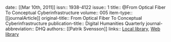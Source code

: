 date:: [[Mar 10th, 2011]]
issn:: 1938-4122
issue:: 1
title:: @From Optical Fiber To Conceptual Cyberinfrastructure
volume:: 005
item-type:: [[journalArticle]]
original-title:: From Optical Fiber To Conceptual Cyberinfrastructure
publication-title:: Digital Humanities Quarterly
journal-abbreviation:: DHQ
authors:: [[Patrik Svensson]]
links:: [Local library](zotero://select/groups/2386895/items/DELBHNE3), [Web library](https://www.zotero.org/groups/2386895/items/DELBHNE3)
